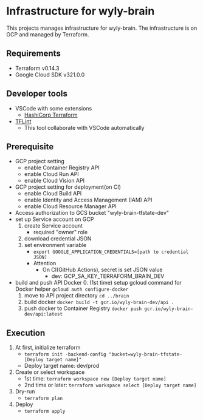 # Infrastructure for wyly-brain

This projects manages infrastructure for wyly-brain.
The infrastructure is on GCP and managed by Terraform.

## Requirements

- Terraform v0.14.3
- Google Cloud SDK v321.0.0

## Developer tools

- VSCode with some extensions
  - [HashiCorp Terraform](https://marketplace.visualstudio.com/items?itemName=mauve.terraform)
- [TFLint](https://github.com/terraform-linters/tflint)
  - This tool collaborate with VSCode automatically

## Prerequisite

- GCP project setting
  - enable Container Registry API
  - enable Cloud Run API
  - enable Cloud Vision API
- GCP project setting for deployment(on CI)
  - enable Cloud Build API
  - enable Identity and Access Management (IAM) API
  - enable Cloud Resource Manager API
- Access authorization to GCS bucket "wyly-brain-tfstate-dev"
- set up Service account on GCP
  1. create Service account
     - required "owner" role
  2. download credential JSON
  3. set environment variable
     - `export GOOGLE_APPLICATION_CREDENTIALS=[path to credential JSON]`
     - Attention
       - On CI(GitHub Actions), secret is set JSON value
         - dev: GCP_SA_KEY_TERRAFORM_BRAIN_DEV
- build and push API Docker
  0. (1st time) setup gcloud command for Docker helper
    `gcloud auth configure-docker`
  1. move to API project directory
    `cd ../brain`
  2. build docker
    `docker build -t gcr.io/wyly-brain-dev/api .`
  3. push docker to Container Registry
    `docker push gcr.io/wyly-brain-dev/api:latest`

## Execution

1. At first, initialize terraform
   - `terraform init -backend-config "bucket=wyly-brain-tfstate-[Deploy target name]"`
   - Deploy target name: dev/prod
2. Create or select workspace
   - 1st time: `terraform workspace new [Deploy target name]`
   - 2nd time or later: `terraform workspace select [Deploy target name]`
3. Dry-run
   - `terraform plan`
4. Deploy
   - `terraform apply`
